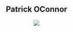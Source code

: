 <h2 align="center" color="#08A2DE">Patrick OConnor</h2>



  
  <p align="center">
  <!-- Typing SVG by DenverCoder1 - https://github.com/DenverCoder1/readme-typing-svg -->
  <a href="https://github.com/DenverCoder1/readme-typing-svg">
    <img src="https://readme-typing-svg.demolab.com/?lines=Software+Engineer+and+Robotics+Enthusiast;Always+learning+new+things;HCSC+Associate+Software+Engineer;Recent+computer+science+graduate&font=Fira%20Code&center=true&width=600&height=45&color=f75c7e&vCenter=true&pause=1000&size=22" /></a>
</p>
